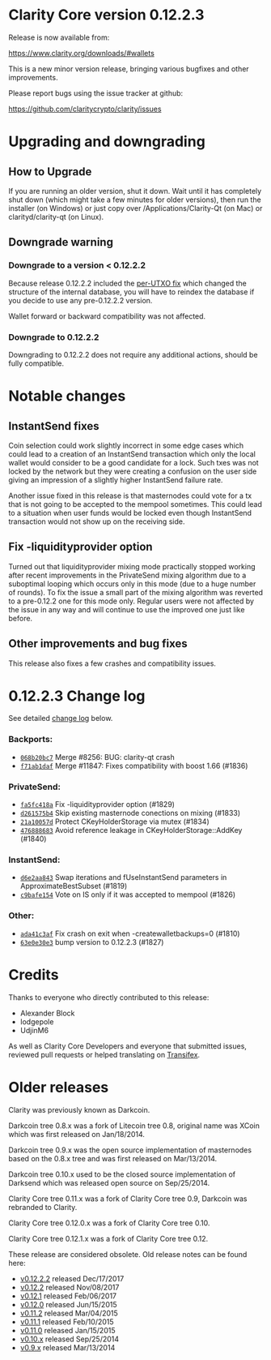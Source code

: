 Clarity Core version 0.12.2.3
==========================

Release is now available from:

  <https://www.clarity.org/downloads/#wallets>

This is a new minor version release, bringing various bugfixes and other
improvements.

Please report bugs using the issue tracker at github:

  <https://github.com/claritycrypto/clarity/issues>


Upgrading and downgrading
=========================

How to Upgrade
--------------

If you are running an older version, shut it down. Wait until it has completely
shut down (which might take a few minutes for older versions), then run the
installer (on Windows) or just copy over /Applications/Clarity-Qt (on Mac) or
clarityd/clarity-qt (on Linux).

Downgrade warning
-----------------

### Downgrade to a version < 0.12.2.2

Because release 0.12.2.2 included the [per-UTXO fix](release-notes/clarity/release-notes-0.12.2.2.md#per-utxo-fix)
which changed the structure of the internal database, you will have to reindex
the database if you decide to use any pre-0.12.2.2 version.

Wallet forward or backward compatibility was not affected.

### Downgrade to 0.12.2.2

Downgrading to 0.12.2.2 does not require any additional actions, should be
fully compatible.

Notable changes
===============

InstantSend fixes
-----------------

Coin selection could work slightly incorrect in some edge cases which could
lead to a creation of an InstantSend transaction which only the local wallet
would consider to be a good candidate for a lock. Such txes was not locked by
the network but they were creating a confusion on the user side giving an
impression of a slightly higher InstantSend failure rate.

Another issue fixed in this release is that masternodes could vote for a tx
that is not going to be accepted to the mempool sometimes. This could lead to
a situation when user funds would be locked even though InstantSend transaction
would not show up on the receiving side.

Fix -liquidityprovider option
-----------------------------

Turned out that liquidityprovider mixing mode practically stopped working after
recent improvements in the PrivateSend mixing algorithm due to a suboptimal
looping which occurs only in this mode (due to a huge number of rounds). To fix
the issue a small part of the mixing algorithm was reverted to a pre-0.12.2 one
for this mode only. Regular users were not affected by the issue in any way and
will continue to use the improved one just like before.

Other improvements and bug fixes
--------------------------------

This release also fixes a few crashes and compatibility issues.


0.12.2.3 Change log
===================

See detailed [change log](https://github.com/claritycrypto/clarity/compare/v0.12.2.2...claritycrypto:v0.12.2.3) below.

### Backports:
- [`068b20bc7`](https://github.com/claritycrypto/clarity/commit/068b20bc7) Merge #8256: BUG: clarity-qt crash
- [`f71ab1daf`](https://github.com/claritycrypto/clarity/commit/f71ab1daf) Merge #11847: Fixes compatibility with boost 1.66 (#1836)

### PrivateSend:
- [`fa5fc418a`](https://github.com/claritycrypto/clarity/commit/fa5fc418a) Fix -liquidityprovider option (#1829)
- [`d261575b4`](https://github.com/claritycrypto/clarity/commit/d261575b4) Skip existing masternode conections on mixing (#1833)
- [`21a10057d`](https://github.com/claritycrypto/clarity/commit/21a10057d) Protect CKeyHolderStorage via mutex (#1834)
- [`476888683`](https://github.com/claritycrypto/clarity/commit/476888683) Avoid reference leakage in CKeyHolderStorage::AddKey (#1840)

### InstantSend:
- [`d6e2aa843`](https://github.com/claritycrypto/clarity/commit/d6e2aa843) Swap iterations and fUseInstantSend parameters in ApproximateBestSubset (#1819)
- [`c9bafe154`](https://github.com/claritycrypto/clarity/commit/c9bafe154) Vote on IS only if it was accepted to mempool (#1826)

### Other:
- [`ada41c3af`](https://github.com/claritycrypto/clarity/commit/ada41c3af) Fix crash on exit when -createwalletbackups=0 (#1810)
- [`63e0e30e3`](https://github.com/claritycrypto/clarity/commit/63e0e30e3) bump version to 0.12.2.3 (#1827)

Credits
=======

Thanks to everyone who directly contributed to this release:

- Alexander Block
- lodgepole
- UdjinM6

As well as Clarity Core Developers and everyone that submitted issues,
reviewed pull requests or helped translating on
[Transifex](https://www.transifex.com/projects/p/clarity/).


Older releases
==============

Clarity was previously known as Darkcoin.

Darkcoin tree 0.8.x was a fork of Litecoin tree 0.8, original name was XCoin
which was first released on Jan/18/2014.

Darkcoin tree 0.9.x was the open source implementation of masternodes based on
the 0.8.x tree and was first released on Mar/13/2014.

Darkcoin tree 0.10.x used to be the closed source implementation of Darksend
which was released open source on Sep/25/2014.

Clarity Core tree 0.11.x was a fork of Clarity Core tree 0.9,
Darkcoin was rebranded to Clarity.

Clarity Core tree 0.12.0.x was a fork of Clarity Core tree 0.10.

Clarity Core tree 0.12.1.x was a fork of Clarity Core tree 0.12.

These release are considered obsolete. Old release notes can be found here:

- [v0.12.2.2](release-notes/clarity/release-notes-0.12.2.2.md) released Dec/17/2017
- [v0.12.2](release-notes/clarity/release-notes-0.12.2.md) released Nov/08/2017
- [v0.12.1](release-notes/clarity/release-notes-0.12.1.md) released Feb/06/2017
- [v0.12.0](release-notes/clarity/release-notes-0.12.0.md) released Jun/15/2015
- [v0.11.2](release-notes/clarity/release-notes-0.11.2.md) released Mar/04/2015
- [v0.11.1](release-notes/clarity/release-notes-0.11.1.md) released Feb/10/2015
- [v0.11.0](release-notes/clarity/release-notes-0.11.0.md) released Jan/15/2015
- [v0.10.x](release-notes/clarity/release-notes-0.10.0.md) released Sep/25/2014
- [v0.9.x](release-notes/clarity/release-notes-0.9.0.md) released Mar/13/2014

